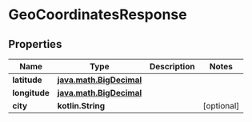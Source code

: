 
# GeoCoordinatesResponse

## Properties
Name | Type | Description | Notes
------------ | ------------- | ------------- | -------------
**latitude** | [**java.math.BigDecimal**](java.math.BigDecimal.md) |  | 
**longitude** | [**java.math.BigDecimal**](java.math.BigDecimal.md) |  | 
**city** | **kotlin.String** |  |  [optional]




